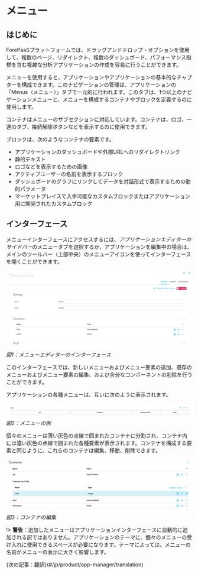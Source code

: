 # メニュー

## はじめに

ForePaaSプラットフォームでは、ドラッグアンドドロップ・オプションを使用して、複数のページ、リダイレクト、複数のダッシュボード、パフォーマンス指標を含む複雑な分析アプリケーションの作成を容易に行うことができます。

メニューを使用すると、アプリケーションやアプリケーションの基本的なチャプターを構成できます。このナビゲーションの管理は、アプリケーションの「Menus（メニュー）」タブで一元的に行われます。このタブは、1つ以上のナビゲーションメニューと、メニューを構成するコンテナやブロックを定義するのに使用します。

コンテナはメニューのサブセクションに対応しています。コンテナは、ロゴ、一連のタブ、接続解除ボタンなどを表示するのに使用できます。

ブロックは、次のようなコンテナの要素です。
* アプリケーションのダッシュボードや外部URLへのリダイレクトリンク
* 静的テキスト
* ロゴなどを表示するための画像
* アクティブユーザーの名前を表示するブロック
* ダッシュボードのグラフにリンクしてデータを対話形式で表示するための動的パラメータ
* マーケットプレイスで入手可能なカスタムブロックまたはアプリケーション用に開発されたカスタムブロック

## インターフェース

メニューインターフェースにアクセスするには、*アプリケーションエディターのサイドバー*のメニュータブを選択するか、アプリケーションを編集中の場合は、メインのツールバー（上部中央）のメニューアイコンを使ってインターフェースを開くことができます。

![](picts/menu-editor.png)
*図1：メニューエディターのインターフェース*  

このインターフェースでは、新しいメニューおよびメニュー要素の追加、既存のメニューおよびメニュー要素の編集、および余分なコンポーネントの削除を行うことができます。 

アプリケーションの各種メニューは、互いに次のように表示されます。

![Figure 1 : Exemple d'un menu](picts/menu_example.png)  
*図2：メニューの例*

個々のメニューは薄い灰色の点線で囲まれたコンテナに分割され、コンテナ内には濃い灰色の点線で囲まれた各種要素が表示されます。コンテナを構成する要素と同じように、これらのコンテナは編集、移動、削除できます。

![Figure 2 :Popin d'édition d'un conteneur](picts/edit-container.png)  
*図3：コンテナの編集*

!> **警告**：追加したメニューはアプリケーションインターフェースに自動的に追加される訳ではありません。アプリケーションのテーマに、個々のメニューの受け入れに使用できるスペースが必要になります。テーマによっては、メニューの名前がメニューの表示に大きく影響します。

{次の記事：翻訳}(#/jp/product/app-manager/translation)